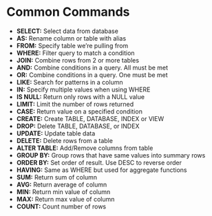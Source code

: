 # Common Commands

- **SELECT:** Select data from database
- **AS:** Rename column or table with alias
- **FROM:** Specify table we’re pulling from
- **WHERE:** Filter query to match a condition
- **JOIN:** Combine rows from 2 or more tables
- **AND:** Combine conditions in a query. All must be met
- **OR:** Combine conditions in a query. One must be met
- **LIKE:** Search for patterns in a column
- **IN:** Specify multiple values when using WHERE
- **IS NULL:** Return only rows with a NULL value
- **LIMIT:** Limit the number of rows returned
- **CASE:** Return value on a specified condition
- **CREATE:** Create TABLE, DATABASE, INDEX or VIEW
- **DROP:** Delete TABLE, DATABASE, or INDEX
- **UPDATE:** Update table data
- **DELETE:** Delete rows from a table
- **ALTER TABLE:** Add/Remove columns from table
- **GROUP BY:** Group rows that have same values into summary rows
- **ORDER BY:** Set order of result. Use DESC to reverse order
- **HAVING:** Same as WHERE but used for aggregate functions
- **SUM:** Return sum of column
- **AVG:** Return average of column
- **MIN:** Return min value of column
- **MAX:** Return max value of column
- **COUNT:** Count number of rows
